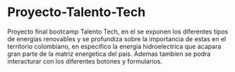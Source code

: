 # Proyecto-Talento-Tech
Proyecto final bootcamp Talento Tech, en el se exponen los diferentes tipos de energias renovables y se profundiza sobre la importancia de estas en el territorio colombiano, en especifico la energia hidroelectrica que acapara gran parte de la matriz energetica del pais. Ademas tambien se podra interacturar con los diferentes botones y formularios.

